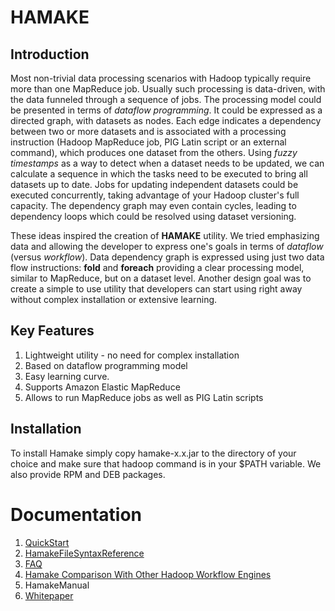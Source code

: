 # HAMAKE #

## Introduction ##

Most non-trivial data processing scenarios with Hadoop typically require more than one MapReduce job. Usually such processing is data-driven, with the data funneled through a sequence of jobs. The processing model could be presented in terms of _dataflow programming_. It could be expressed as a directed graph, with datasets as nodes. Each edge indicates a dependency between two or more datasets and is associated with a processing instruction (Hadoop MapReduce job, PIG Latin script or an external command), which produces one dataset from the others. Using _fuzzy timestamps_ as a way to detect when a dataset needs to be updated, we can calculate a sequence in which the tasks need to be executed to bring all datasets up to date. Jobs for updating independent datasets could be executed concurrently, taking advantage of your Hadoop cluster's full capacity. The dependency graph may even contain cycles, leading to dependency loops which could be resolved using dataset versioning.

These ideas inspired the creation of **HAMAKE** utility. We tried emphasizing data and allowing the developer to express one's goals in terms of _dataflow_ (versus _workflow_). Data dependency graph is expressed using just two data flow instructions: **fold** and **foreach** providing a clear processing model, similar to MapReduce, but on a dataset level. Another design goal was to create a simple to use utility that developers can start using right away without complex installation or extensive learning.

## Key Features ##

  1. Lightweight utility - no need for complex installation
  1. Based on dataflow programming model
  1. Easy learning curve.
  1. Supports Amazon Elastic MapReduce
  1. Allows to run MapReduce jobs as well as PIG Latin scripts

## Installation ##

To install Hamake simply copy hamake-x.x.jar to the directory of your choice and make sure that hadoop command is in your $PATH variable. We also provide RPM and DEB packages.

# Documentation #
  1. [QuickStart](https://github.com/vzaliva/hamake/blob/wiki/)
  1. [HamakeFileSyntaxReference](https://github.com/vzaliva/hamake/blob/wiki/)
  1. [FAQ](FAQ.md)
  1. [Hamake Comparison With Other Hadoop Workflow Engines](HamakeComparisonWithOtherWorkflowEngines.md)
  1. HamakeManual
  1. [Whitepaper](http://hamake.googlecode.com/files/hamake_whitepaper.pdf)
